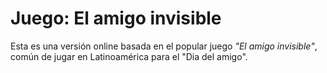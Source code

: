 <h1>Juego: El amigo invisible</h1>
<p>Esta es una versión online basada en el popular juego <em>"El amigo invisible"</em>, común de jugar en Latinoamérica para el "Dia del amigo".</p>
